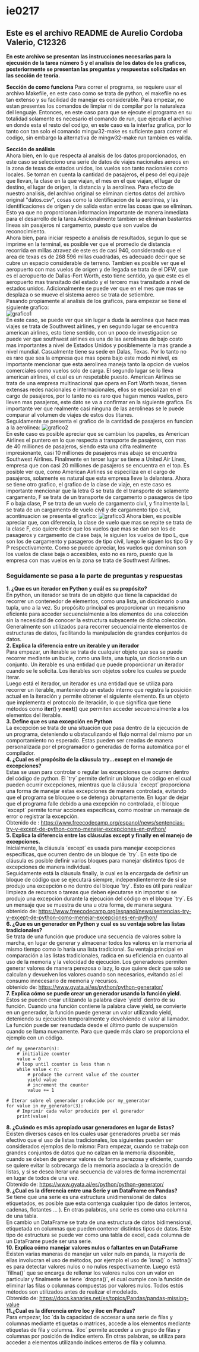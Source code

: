 # ie0217
## Este es el archivo README de Aurelio Cordoba Valerio, C12326

**En este archivo se presentan las instrucciones necesarias para la ejecusión de la tarea número 5 y el analisis de los datos de los graficos, posteriormente se presentan las preguntas y respuestas solicitadas en las sección de teoría.**

**Sección de como funciona**
Para correr el programa, se requiere usar el archivo Makefile, en este caso como se trata de python, el makefile no es tan extenso y su facilidad de manejar es considerable. Para empezar, no estan presentes los comandos de limpiar ni de compilar por la naturaleza del lenguaje. Entonces, en este caso para que se ejecute el programa en su totalidad solamente es necesario el comando de run, que ejecuta el archivo en donde esta el resto del codigo, en este caso es la interfaz grafica, por lo tanto con tan solo el comando mingw32-make es suficiente para correr el codigo, sin embargo la alternativa de mingw32-make run tambien es valida.  

**Sección de análisis**  
Ahora bien, en lo que respecta al analsis de los datos proporcionados, en este caso se selecciono una serie de datos de viajes nacionales aereos en la zona de texas de estados unidos, los vuelos son tanto nacionales como locales. Se toman en cuenta la cantidad de pasajeros, el peso del equipaje que llevan, la clase en la que viajan, el mes en el que viajan, el lugar de destino, el lugar de origen, la distancia y la aerolinea. Para efecto de nuestro analisis, del archivo original se eliminan ciertos datos del archivo original "datos.csv", cosas como la identificacion de la aerolinea, y las identificaciones de origen y de salida estan entre las cosas que se eliminan. Esto ya que no proporcionan informacion importante de manera inmediata para el desarrollo de la tarea.Adicionalmente tambien se eliminan bastantes lineas sin pasajeros ni cargamento, puesto que son vuelos de reconocimiento.  
Ahora bien, para iniciar respecto a analisis de resultados, segun lo que se imprime en la terminal, es posible ver que el promedio de distancia recorrida en millas atravez de este es de casi 940, considerando que el area de texas es de 268 596 millas cuadradas, es adecuado decir que se cubre un espacio considerable de terreno. Tambien es posible ver que el aeropuerto con mas vuelos de origen y de llegada se trata de el DFW, que es el aeropuerto de Dallas-Fort Worth, esto tiene sentido, ya que este es el aeropuerto mas transitado del estado y el tercero mas transitado a nivel de estados unidos. Adicionalmente se puede ver que en el mes que mas se desplaza o se mueve el sistema aereo se trata de setiembre.  
Pasando propiamente al analisis de los graficos, para empezar se tiene el siguiente grafico:  
![grafico1](cantv.png)  
En este caso, se puede ver que sin lugar a duda la aerolinea que hace mas viajes se trata de Southwest airlines, y en segundo lugar se encuentra american airlines, esto tiene sentido, con un poco de investigacion se puede ver que southwest airlines es una de las aerolineas de bajo costo mas importantes a nivel de Estados Unidos y posiblemente la mas grande a nivel mundial. Casualmente tiene su sede en Dalas, Texas. Por lo tanto no es raro que sea la empresa que mas opera bajo este modo ni nivel, es importante mencionar que esta aerolinea maneja tanto la opcion de vuelos comerciales como vuelos solo de carga. El segundo lugar se lo lleva american airlines, el cual es un respetable puesto. American Airlines se trata de una empresa multinacional que opera en Fort Worth texas, tienen extensas redes nacionales e internacionales, ellos se especializan en el cargo de pasajeros, por lo tanto no es raro que hagan menos vuelos, pero lleven mas pasajeros, este dato se va a confirmar en la siguiente grafica. Es importante ver que realmente casi ninguna de las aerolineas se le puede comparar al volumen de viajes de estos dos titanes.  
Seguidamente se presenta el grafico de la cantidad de pasajeros en funcion a la aerolinea:
![grafico2](pasav.png)  
En este caso es posible apreciar que se cambian los papeles, es American Airlines el puntero en lo que respecta a transporte de pasajeros, con mas de 40 milliones de pasajeros, siendo esta una cifra realmente impresionante, casi 10 milliones de pasajeros mas abajo se encuentra Southwest Airlines. Finalmente en tercer lugar se tiene a United Air Lines, empresa que con casi 20 milliones de pasajeros se encuentra en el top. Es posible ver que, como American Airlines se especiliza en el cargo de pasajeros, solamente es natural que esta empresa lleve la delantera.
Ahora se tiene otro grafico, el grafico de la clase de viaje, en este caso es importante mencionar que la letra G se trata de el transporte de solamente cargamento, F se trata de un transporte de cargamento o pasageros de tipo F o baja clase, P se trata de un vuelo de cargamento civil, y finalmente la L se trata de un cargamento de vuelo civil y de cargamento tipo civil, acontinuacion se presenta el grafico:
![grafico3](grafs.png) 
Ahora bien, es posible apreciar que, con diferencia, la clase de vuelo que mas se repite se trata de la clase F, eso quiere decir que los vuelos que mas se dan son los de pasageros y cargamento de clase baja, le siguien los vuelos de tipo L, que son los de cargamento y pasageros de tipo civil, luego le siguen los tipo G y P respectivamente. Como se puede apreciar, los vuelos que dominan son los vuelos de clase baja o accesibles, esto no es raro, puesto que la empresa con mas vuelos en la zona se trata de Southwest Airlines.  
### Seguidamente se pasa a la parte de preguntas y respuestas 
**1. ¿Que es un iterador en Python y cuál es su propósito?**  
En python, un iterador se trata de un objeto que tiene la capacidad de recorrer un contenedor de elementos, como una lista, un diccionario o una tupla, uno a la vez. Su propósito principal es proporcionar un mecanismo eficiente para acceder secuencialmente a los elementos de una colección sin la necesidad de conocer la estructura subyacente de dicha colección. Generalmente son utilizados para recorrer secuencialmente elementos de estructuras de datos, facilitando la manipulación de grandes conjuntos de datos.  
**2. Explica la diferencia entre un iterable y un iterador**  
Para empezar, un iterable se trata de cualquier objeto que sea se puede recorrer mediante un bucle, como una lista, una tupla, un diccionario o un conjunto. Un iterable es una entidad que puede proporcionar un iterador cuando se le solicita. Los iterables son objetos sobre los cuales se puede iterar.  
Luego está el iterador, un iterador es una entidad que se utiliza para recorrer un iterable, manteniendo un estado interno que registra la posición actual en la iteración y permite obtener el siguiente elemento. Es un objeto que implementa el protocolo de iteración, lo que significa que tiene métodos como __iter__() y __next__() que permiten acceder secuencialmente a los elementos del iterable.  
**3. Define que es una excepción en Python**  
La excepción se trata de una situación que pasa dentro de la ejecución de un programa, deteniendo u obstaculizando el flujo normal del mismo por un comportamiento no esperado. Estas pueden ser creadas de manera personalizada por el programador o generadas de forma automática por el compilador.  
**4. ¿Cual es el propósito de la cláusula try...except en el manejo de excepciones?**  
Estas se usan para controlar o regular las excepciones que ocurren dentro del código de python. El ´try´ permite definir un bloque de código en el cual pueden ocurrir excepciones, mientras que la cláusula ´except´ proporciona una forma de manejar estas excepciones de manera controlada, evitando que el programa se bloquee o se detenga abruptamente. En lugar de dejar que el programa falle debido a una excepción no controlada, el bloque ´except´ permite tomar acciones específicas, como mostrar un mensaje de error o registrar la excepción.  
Obtenido de : https://www.freecodecamp.org/espanol/news/sentencias-try-y-except-de-python-como-menejar-excepciones-en-python/  
**5. Explica la diferencia entre las cláusulas except y finally en el manejo de excepciones.**  
Inicialmente, la cláusula ´except´ es usada para manejar excepciones específicas, que ocurren dentro de un bloque de ´try´. En este tipo de cláusula es posible definir varios bloques para manejar distintos tipos de excepciones de manera individual.  
Seguidamente está la cláusula finally, la cual es la encargada de definir un bloque de código que se ejecutará siempre, independientemente de si se produjo una excepción o no dentro del bloque ´try´. Esto es útil para realizar limpieza de recursos o tareas que deben ejecutarse sin importar si se produjo una excepción durante la ejecución del código en el bloque ´try´. Es un mensaje que se muestra de una u otra forma, de manera segura.  
obtenido de: https://www.freecodecamp.org/espanol/news/sentencias-try-y-except-de-python-como-menejar-excepciones-en-python/  
**6. ¿Que es un generador en Python y cual es su ventaja sobre las listas tradicionales?**  
Se trata de una función que produce una secuencia de valores sobre la marcha, en lugar de generar y almacenar todos los valores en la memoria al mismo tiempo como lo haría una lista tradicional. Su ventaja principal en comparación a las listas tradicionales, radica en su eficiencia en cuanto al uso de la memoria y la velocidad de ejecución. Los generadores permiten generar valores de manera perezosa o lazy, lo que quiere decir que solo se calculan y devuelven los valores cuando son necesarios, evitando así el consumo innecesario de memoria y recursos.  
obtenido de: https://www.gyata.ai/es/python/python-generator/  
**7. Explica cómo se puede crear un generador usando la función yield.**  
Estos se pueden crear utilizando la palabra clave ´yield´ dentro de su función. Cuando una función contiene la palabra clave yield, se convierte en un generador, la función puede generar un valor utilizando yield, deteniendo su ejecución temporalmente y devolviendo el valor al llamador. La función puede ser reanudada desde el último punto de suspensión cuando se llama nuevamente. Para que quede más claro se proporciona el ejemplo con un código.
```
def my_generator(n):
    # initialize counter
    value = 0
    # loop until counter is less than n
    while value < n:
        # produce the current value of the counter
        yield value
        # increment the counter
        value += 1

# Iterar sobre el generador producido por my_generator
for value in my_generator(3):
    # Imprimir cada valor producido por el generador
    print(value)

```
**8. ¿Cuándo es más apropiado usar generadores en lugar de listas?**  
Existen diversos casos en los cuales usar generadores prueba ser más efectivo que el uso de listas tradicionales, los siguientes pueden ser considerados ejemplos de lo mismo: Para empezar, cuando se trabaja con grandes conjuntos de datos que no calzan en la memoria disponible, cuando se deben de generar valores de forma perezosa y eficiente, cuando se quiere evitar la sobrecarga de la memoria asociada a la creación de listas, y si se desea iterar una secuencia de valores de forma incremental en lugar de todos de una vez.  
Obtenido de: https://www.gyata.ai/es/python/python-generator/  
**9. ¿Cual es la diferencia entre una Serie y un DataFrame en Pandas?**  
Se tiene que una serie es una estructura unidimensional de datos etiquetados, es posible que esta contenga cualquier tipo de datos (enteros, cadenas, flotantes … ). En otras palabras, una serie es como una columna de una tabla.  
En cambio un DataFrame se trata de una estructura de datos bidimensional, etiquetada en columnas que pueden contener distintos tipos de datos. Este tipo de estructura se puede ver como una tabla de excel, cada columna de un DataFrame puede ser una serie.  
**10. Explica cómo manejar valores nulos o faltantes en un DataFrame**
Existen varias maneras de manejar un valor nulo en panda, la mayoría de ellas involucran el uso de métodos, por ejemplo el uso de ´isna()´ o ´notna()´ es para detectar valores nulos o no nulos respectivamente. Luego está ´fillna()´ que se encarga de rellenar los valores nulos con un valor en particular y finalmente se tiene ´dropna()´, el cual cumple con la función de eliminar las filas o columnas compuestas por valores nulos. Todos estós métodos son utilizados antes de realizar el modelado.  
Obtenido de: https://docs.kanaries.net/es/topics/Pandas/pandas-missing-value  
**11.¿Cual es la diferencia entre loc y iloc en Pandas?**  
Para empezar, ́loc ́ da la capacidad de accesar a una serie de filas y columnas mediante etiquetas o matrices, accede a los elementos mediante etiquetas de fila y columna. ´iloc´ permite acceder a un grupo de filas y columnas por posición de índice entero. En otras palabras, se utiliza para acceder a elementos utilizando índices enteros de fila y columna.  


